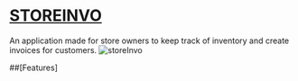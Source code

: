 # [STOREINVO](https://store-invo-app.herokuapp.com/)  


An application made for store owners to keep track of inventory and create invoices for customers. 
![storeInvo](https://user-images.githubusercontent.com/35578002/146245498-1f5d2c7c-1598-4340-9789-325132d224b7.jpg)

##[Features]
